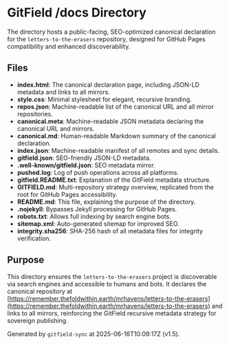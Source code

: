 # GitField /docs Directory

The  directory hosts a public-facing, SEO-optimized canonical declaration for the `letters-to-the-erasers` repository, designed for GitHub Pages compatibility and enhanced discoverability.

## Files

- **index.html**: The canonical declaration page, including JSON-LD metadata and links to all mirrors.
- **style.css**: Minimal stylesheet for elegant, recursive branding.
- **repos.json**: Machine-readable list of the canonical URL and all mirror repositories.
- **canonical.meta**: Machine-readable JSON metadata declaring the canonical URL and mirrors.
- **canonical.md**: Human-readable Markdown summary of the canonical declaration.
- **index.json**: Machine-readable manifest of all remotes and sync details.
- **gitfield.json**: SEO-friendly JSON-LD metadata.
- **.well-known/gitfield.json**: SEO metadata mirror.
- **pushed.log**: Log of push operations across all platforms.
- **gitfield.README.txt**: Explanation of the GitField metadata structure.
- **GITFIELD.md**: Multi-repository strategy overview, replicated from the root for GitHub Pages accessibility.
- **README.md**: This file, explaining the purpose of the  directory.
- **.nojekyll**: Bypasses Jekyll processing for GitHub Pages.
- **robots.txt**: Allows full indexing by search engine bots.
- **sitemap.xml**: Auto-generated sitemap for improved SEO.
- **integrity.sha256**: SHA-256 hash of all metadata files for integrity verification.

## Purpose

This directory ensures the `letters-to-the-erasers` project is discoverable via search engines and accessible to humans and bots. It declares the canonical repository at [https://remember.thefoldwithin.earth/mrhavens/letters-to-the-erasers](https://remember.thefoldwithin.earth/mrhavens/letters-to-the-erasers) and links to all mirrors, reinforcing the GitField recursive metadata strategy for sovereign publishing.

Generated by `gitfield-sync` at 2025-06-16T10:09:17Z (v1.5).
